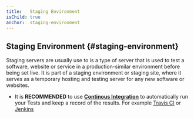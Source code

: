 ```yaml
---
title:   Staging Environment
isChild: true
anchor:  staging-environment
---
```


## Staging Environment {#staging-environment}

Staging servers are usually use to is a type of server that is used to test a software, website or service in a production-similar environment before being set live. It is part of a staging environment or staging site, where it serves as a temporary hosting and testing server for any new software or websites.

- It is **RECOMMENDED** to use [**Continous Integration**](https://www.thoughtworks.com/continuous-integration) to automatically run your Tests and keep a record of the results. For example [Travis CI](https://travis-ci.org/) or [Jenkins](https://jenkins.io/)

